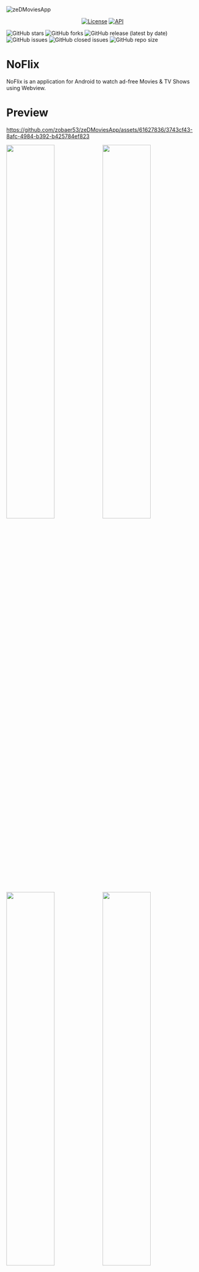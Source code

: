 ![zeDMoviesApp](https://github.com/zobaer53/zeDMoviesApp/blob/master/Product%20Card%20(1).png)
<p align="center">
  <a href="https://opensource.org/licenses/Apache-2.0"><img alt="License" src="https://img.shields.io/badge/License-Apache%202.0-blue.svg"/></a>
  <a href="https://android-arsenal.com/api?level=24"><img alt="API" src="https://img.shields.io/badge/API-24%2B-brightgreen.svg?style=flat"/></a>
</p>

![GitHub stars](https://img.shields.io/github/stars/zobaer53/zeDMoviesApp.svg?style=social)
![GitHub forks](https://img.shields.io/github/forks/zobaer53/zeDMoviesApp.svg?style=social)
![GitHub release (latest by date)](https://img.shields.io/github/v/release/zobaer53/zeDMoviesApp)
![GitHub issues](https://img.shields.io/github/issues-raw/zobaer53/zeDMoviesApp)
![GitHub closed issues](https://img.shields.io/github/issues-closed-raw/zobaer53/zeDMoviesApp)
![GitHub repo size](https://img.shields.io/github/repo-size/zobaer53/zeDMoviesApp)





# NoFlix

NoFlix is an application for Android to watch ad-free Movies & TV Shows using Webview.

# Preview

https://github.com/zobaer53/zeDMoviesApp/assets/61627836/3743cf43-8afc-4984-b392-b425784ef823



<img src="https://github.com/zobaer53/zeDMoviesApp/blob/master/screenshot-1-home.png" width="50%"><img src="https://github.com/zobaer53/zeDMoviesApp/blob/master/screenshot-2-home.png" width="50%">
<img src="https://github.com/zobaer53/zeDMoviesApp/blob/master/screenshot-4-details.png" width="50%"><img src="https://github.com/zobaer53/zeDMoviesApp/blob/master/screenshot-7-wishlist.png" width="50%">

# Architecture

The **zeDMoviesApp** app follows the
[official architecture guidance](https://developer.android.com/topic/architecture)

![Architecture diagram](https://github.com/zobaer53/zeDMoviesApp/blob/master/architecture-1-overall.png)

# API Keys
NoFlix uses [The Movie DB](https://www.themoviedb.org/) API in order to fetch all the Movies and TV Shows Data.
<br>
To run this application on your machine you have to issue an API KEY from The Movie DB and place it local.properties
<br>
```
 API_KEY = "yourApiKey"
```

# Credits

- Design on [Figma](https://www.figma.com/community/file/1088719884686291024).



# 📫 How to reach me 
**hossain.zobaer11858@gmail.com**
<h3 align="left">Connect with me:</h3>


<p align="left">
 

<a href="https://www.linkedin.com/in/zobaer53/" target="blank"><img align="center" src="https://raw.githubusercontent.com/rahuldkjain/github-profile-readme-generator/master/src/images/icons/Social/linked-in-alt.svg" alt="zobaer53" height="30" width="40" /></a>
   <a href="https://medium.com/@zobaer53" target="blank"><img align="center" src="https://upload.wikimedia.org/wikipedia/commons/thumb/e/ec/Medium_logo_Monogram.svg/1200px-Medium_logo_Monogram.svg.png" alt="zobaer53" height="30" width="40" /></a>
<a href="https://www.hackerrank.com/zobaer53" target="blank"><img align="center" src="https://upload.wikimedia.org/wikipedia/commons/4/40/HackerRank_Icon-1000px.png" alt="id20103184" height="30" width="40" /></a>
<a href="https://www.sololearn.com/profile/15909016" target="blank"><img align="center" src="https://blob.sololearn.com/avatars/sololearn.png" alt="15909016" height="30" width="40" /></a>
<a href="https://stackoverflow.com/users/zobaer-hossain" target="blank"><img align="center" src="https://raw.githubusercontent.com/rahuldkjain/github-profile-readme-generator/master/src/images/icons/Social/stack-overflow.svg" alt="zobaer-hossain" height="30" width="40" /></a>
</p>

# License
```xml
Copyright 2023 zobaer53 (Zobaer Hossain)

Licensed under the Apache License, Version 2.0 (the "License");
you may not use this file except in compliance with the License.
You may obtain a copy of the License at

   http://www.apache.org/licenses/LICENSE-2.0

Unless required by applicable law or agreed to in writing, software
distributed under the License is distributed on an "AS IS" BASIS,
WITHOUT WARRANTIES OR CONDITIONS OF ANY KIND, either express or implied.
See the License for the specific language governing permissions and
limitations under the License.
